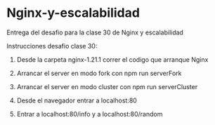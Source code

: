 # Nginx-y-escalabilidad
Entrega del desafio para la clase 30 de Nginx y escalabilidad

Instrucciones desafio clase 30:

1) Desde la carpeta nginx-1.21.1 correr el codigo que arranque Nginx

2) Arrancar el server en modo fork con npm run serverFork

3) Arrancar el server en modo cluster con npm run serverCluster

4) Desde el navegador entrar a localhost:80

5) Entrar a localhost:80/info y a localhost:80/random
